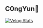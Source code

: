 ## C0ngYun👋


[![Velog Stats](https://velog-readme-stats.vercel.app/api?name=congyun&color=dark)](https://velog.io/@congyun)


